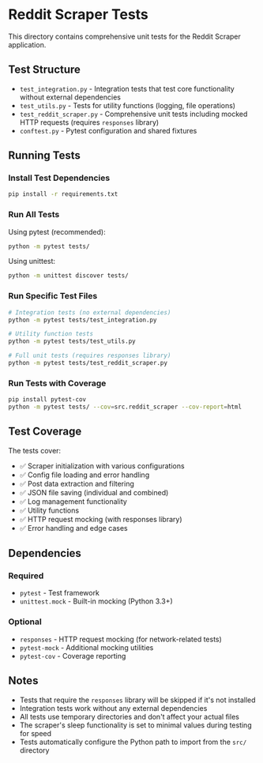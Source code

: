 # Reddit Scraper Tests

This directory contains comprehensive unit tests for the Reddit Scraper application.

## Test Structure

- `test_integration.py` - Integration tests that test core functionality without external dependencies
- `test_utils.py` - Tests for utility functions (logging, file operations)
- `test_reddit_scraper.py` - Comprehensive unit tests including mocked HTTP requests (requires `responses` library)
- `conftest.py` - Pytest configuration and shared fixtures

## Running Tests

### Install Test Dependencies

```bash
pip install -r requirements.txt
```

### Run All Tests

Using pytest (recommended):
```bash
python -m pytest tests/
```

Using unittest:
```bash
python -m unittest discover tests/
```

### Run Specific Test Files

```bash
# Integration tests (no external dependencies)
python -m pytest tests/test_integration.py

# Utility function tests
python -m pytest tests/test_utils.py

# Full unit tests (requires responses library)
python -m pytest tests/test_reddit_scraper.py
```

### Run Tests with Coverage

```bash
pip install pytest-cov
python -m pytest tests/ --cov=src.reddit_scraper --cov-report=html
```

## Test Coverage

The tests cover:

- ✅ Scraper initialization with various configurations
- ✅ Config file loading and error handling
- ✅ Post data extraction and filtering
- ✅ JSON file saving (individual and combined)
- ✅ Log management functionality
- ✅ Utility functions
- ✅ HTTP request mocking (with responses library)
- ✅ Error handling and edge cases

## Dependencies

### Required
- `pytest` - Test framework
- `unittest.mock` - Built-in mocking (Python 3.3+)

### Optional
- `responses` - HTTP request mocking (for network-related tests)
- `pytest-mock` - Additional mocking utilities
- `pytest-cov` - Coverage reporting

## Notes

- Tests that require the `responses` library will be skipped if it's not installed
- Integration tests work without any external dependencies
- All tests use temporary directories and don't affect your actual files
- The scraper's sleep functionality is set to minimal values during testing for speed
- Tests automatically configure the Python path to import from the `src/` directory
